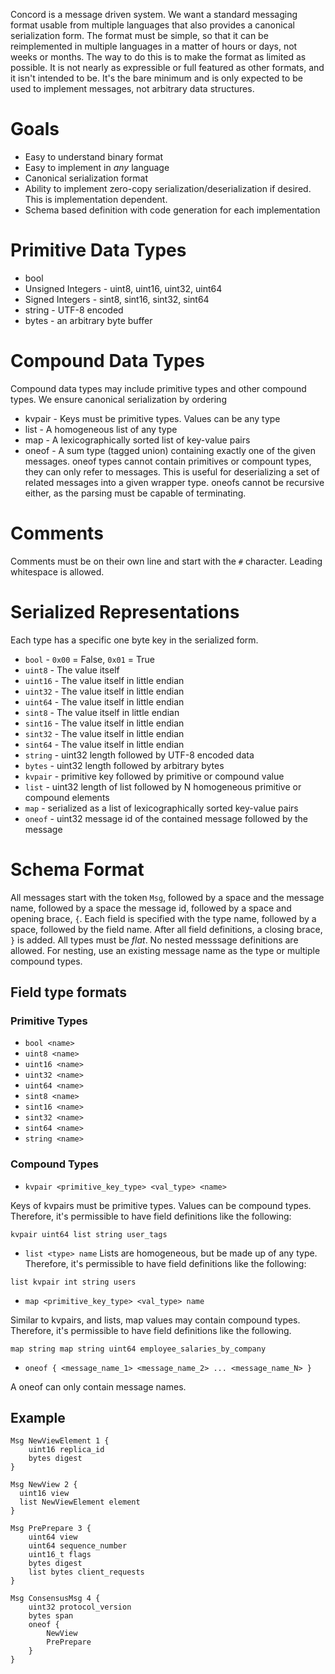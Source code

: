 Concord is a message driven system. We want a standard messaging format usable from multiple languages that also provides a canonical serialization form. The format must be simple, so that it can be reimplemented in multiple languages in a matter of hours or days, not weeks or months. The way to do this is to make the format as limited as possible. It is not nearly as expressible or full featured as other formats, and it isn't intended to be. It's the bare minimum and is only expected to be used to implement messages, not arbitrary data structures.

# Goals
 * Easy to understand binary format
 * Easy to implement in *any* language
 * Canonical serialization format
 * Ability to implement zero-copy serialization/deserialization if desired. This is implementation dependent.
 * Schema based definition with code generation for each implementation

# Primitive Data Types

* bool
* Unsigned Integers -  uint8, uint16, uint32, uint64
* Signed Integers - sint8, sint16, sint32, sint64
* string - UTF-8 encoded
* bytes -  an arbitrary byte buffer

# Compound Data Types

Compound data types may include primitive types and other compound types. We ensure canonical serialization by ordering

 * kvpair - Keys must be primitive types. Values can be any type
 * list - A homogeneous list of any type
 * map - A lexicographically sorted list of key-value pairs
 * oneof - A sum type (tagged union) containing exactly one of the given messages. oneof types cannot contain primitives or compount types, they can only refer to messages. This is useful for deserializing a set of related messages into a given wrapper type. oneofs cannot be recursive either, as the parsing must be capable of terminating.

# Comments

Comments must be on their own line and start with the `#` character. Leading whitespace is allowed.

 # Serialized Representations

 Each type has a specific one byte key in the serialized form.

* `bool` - `0x00` = False, `0x01` = True
* `uint8` - The value itself
* `uint16` - The value itself in little endian
* `uint32` - The value itself in little endian
* `uint64` - The value itself in little endian
* `sint8` - The value itself in little endian
* `sint16` - The value itself in little endian
* `sint32` - The value itself in little endian
* `sint64` - The value itself in little endian
* `string` - uint32 length followed by UTF-8 encoded data
* `bytes` - uint32 length followed by arbitrary bytes
* `kvpair` - primitive key followed by primitive or compound value
* `list` - uint32 length of list followed by N homogeneous primitive or compound elements
* `map` - serialized as a list of lexicographically sorted key-value pairs
* `oneof` - uint32 message id of the contained message followed by the message

# Schema Format

All messages start with the token `Msg`, followed by a space and the message name, followed by a
space the message id, followed by a space and opening brace, `{`. Each field is specified with
the type name, followed by a space, followed by the field name. After all field definitions, a
closing brace, `}` is added. All types must be *flat*. No nested messsage definitions are
allowed. For nesting, use an existing message name as the type or multiple compound types.

## Field type formats

### Primitive Types

* `bool <name>`
* `uint8 <name>`
* `uint16 <name>`
* `uint32 <name>`
* `uint64 <name>`
* `sint8 <name>`
* `sint16 <name>`
* `sint32 <name>`
* `sint64 <name>`
* `string <name>`

### Compound Types

* `kvpair <primitive_key_type> <val_type> <name>`

Keys of kvpairs must be primitive types. Values can be compound types. Therefore, it's permissible to have field definitions like the following:

```
kvpair uint64 list string user_tags
```

* `list <type> name`
Lists are homogeneous, but be made up of any type. Therefore, it's permissible to have field definitions like the following:

```
list kvpair int string users
```

* `map <primitive_key_type> <val_type> name`

Similar to kvpairs, and lists, map values may contain compound types. Therefore, it's permissible to have field definitions like the following.

```
map string map string uint64 employee_salaries_by_company
```

* `oneof { <message_name_1> <message_name_2> ... <message_name_N> }`

A oneof can only contain message names.

## Example

```
Msg NewViewElement 1 {
    uint16 replica_id
    bytes digest
}

Msg NewView 2 {
  uint16 view
  list NewViewElement element
}

Msg PrePrepare 3 {
    uint64 view
    uint64 sequence_number
    uint16_t flags
    bytes digest
    list bytes client_requests
}

Msg ConsensusMsg 4 {
    uint32 protocol_version
    bytes span
    oneof {
        NewView
        PrePrepare
    }
}

```


